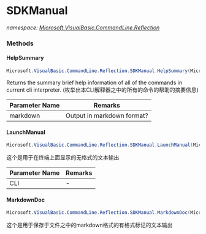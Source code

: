 ﻿# SDKManual
_namespace: <a href="#" onClick="load('/docs/Microsoft.VisualBasic.CommandLine.Reflection/index.md')">Microsoft.VisualBasic.CommandLine.Reflection</a>_





### Methods

#### HelpSummary
```csharp
Microsoft.VisualBasic.CommandLine.Reflection.SDKManual.HelpSummary(Microsoft.VisualBasic.CommandLine.Interpreter,System.Boolean)
```
Returns the summary brief help information of all of the commands in current cli interpreter.
 (枚举出本CLI解释器之中的所有的命令的帮助的摘要信息)

|Parameter Name|Remarks|
|--------------|-------|
|markdown|Output in markdown format?|


#### LaunchManual
```csharp
Microsoft.VisualBasic.CommandLine.Reflection.SDKManual.LaunchManual(Microsoft.VisualBasic.CommandLine.Interpreter)
```
这个是用于在终端上面显示的无格式的文本输出

|Parameter Name|Remarks|
|--------------|-------|
|CLI|-|


#### MarkdownDoc
```csharp
Microsoft.VisualBasic.CommandLine.Reflection.SDKManual.MarkdownDoc(Microsoft.VisualBasic.CommandLine.Interpreter)
```
这个是用于保存于文件之中的markdown格式的有格式标记的文本输出


